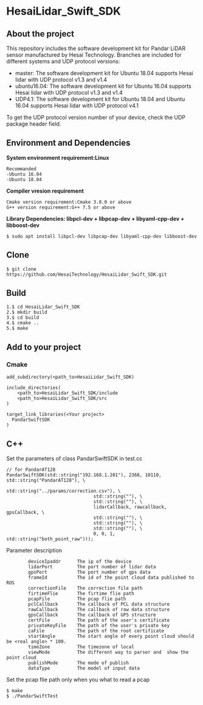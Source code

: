 # HesaiLidar_Swift_SDK
## About the project
This repository includes the software development kit for Pandar LiDAR sensor manufactured by Hesai Technology. Branches are included for different systems and UDP protocol versions:
* master: The software development kit for Ubuntu 18.04 supports Hesai lidar with UDP protocol v1.3 and v1.4
* ubuntu16.04: The software development kit for Ubuntu 16.04 supports Hesai lidar with UDP protocol v1.3 and v1.4 
* UDP4.1: The software development kit for Ubuntu 18.04 and Ubuntu 16.04 supports Hesai lidar with UDP protocol v4.1 

To get the UDP protocol version number of your device,  check the UDP package header field.

## Environment and Dependencies

**System environment requirement:Linux**
```
Recommanded
-Ubuntu 16.04
-Ubuntu 18.04
```

**Compiler vresion requirement**
```
Cmake version requirement:Cmake 3.8.0 or above
G++ version requirement:G++ 7.5 or above
```
**Library Dependencies: libpcl-dev + libpcap-dev + libyaml-cpp-dev + libboost-dev**
```
$ sudo apt install libpcl-dev libpcap-dev libyaml-cpp-dev libboost-dev
```

## Clone
```
$ git clone https://github.com/HesaiTechnology/HesaiLidar_Swift_SDK.git
```

## Build
```
1.$ cd HesaiLidar_Swift_SDK
2.$ mkdir build
3.$ cd build
4.$ cmake ..
5.$ make
```

## Add to your project
### Cmake
```
add_subdirectory(<path_to>HesaiLidar_Swift_SDK)

include_directories(
	<path_to>HesaiLidar_Swift_SDK/include
	<path_to>HesaiLidar_Swift_SDK/src
)

target_link_libraries(<Your project>
  PandarSwiftSDK
)
```

## C++

Set the parameters of class PandarSwiftSDK in test.cc
```
// for PandarAT128
PandarSwiftSDK(std::string("192.168.1.201"), 2368, 10110, std::string("PandarAT128"), \
                                std::string("../params/correction.csv"), \
                                std::string(""), \
                                std::string(""), \
                                lidarCallback, rawcallback, gpsCallback, \
                                std::string(""), \
                                std::string(""), \
                                std::string(""), \
                                0, 0, 1, std::string("both_point_raw")));

```
Parameter description
```
        deviceIpaddr  	  The ip of the device
        lidarPort 	      The port number of lidar data
        gpsPort           The port number of gps data
        frameId           The id of the point cloud data published to ROS
        correctionFile    The correction file path
        firtimeFlie       The firtime flie path
        pcapFile          The pcap flie path
        pclCallback       The callback of PCL data structure
        rawCallback       The callback of raw data structure
        gpsCallback       The callback of GPS structure
        certFile          The path of the user's certificate
        privateKeyFile    The path of the user's private key
        caFile            The path of the root certificate
        startAngle        The start angle of every point cloud should be <real angle> * 100.
        timeZone          The timezone of local
        viewMode          The different way to parser and  show the point cloud
        publishMode       The mode of publish
        dataType          The model of input data

```
Set the pcap flie path only when you what to read a pcap
```
$ make 
$ ./PandarSwiftTest
```
